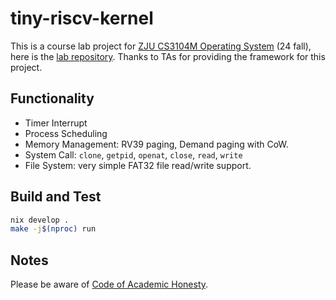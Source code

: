 # tiny-riscv-kernel

This is a course lab project for [ZJU CS3104M Operating System](https://zju-sec.github.io/os24fall-stu/) (24 fall), here is the [lab repository](https://github.com/ZJU-SEC/os24fall-stu). Thanks to TAs for providing the framework for this project.

## Functionality

- Timer Interrupt
- Process Scheduling
- Memory Management: RV39 paging, Demand paging with CoW.
- System Call: `clone`, `getpid`, `openat`, `close`, `read`, `write`
- File System: very simple FAT32 file read/write support.

## Build and Test

```bash
nix develop .
make -j$(nproc) run
```

## Notes

Please be aware of [Code of Academic Honesty](https://www.zhihu.com/question/68235594/answer/261395370).
